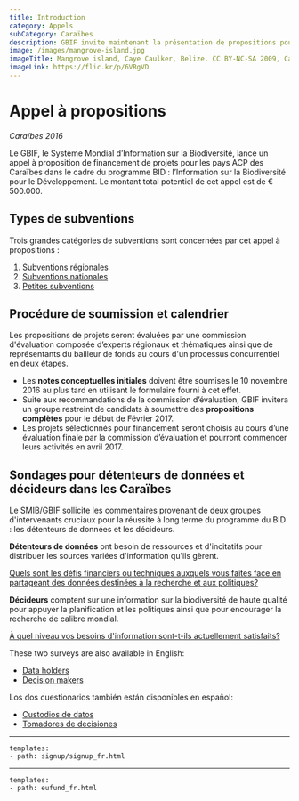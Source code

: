 ```yaml
---
title: Introduction
category: Appels
subCategory: Caraïbes
description: GBIF invite maintenant la présentation de propositions pour le financement des Caraïbes pour le programme BID – l'Information sur la Biodiversité pour le Développement. 
image: /images/mangrove-island.jpg
imageTitle: Mangrove island, Caye Caulker, Belize. CC BY-NC-SA 2009, CameliaTWU.
imageLink: https://flic.kr/p/6VRgVD
---
```

# Appel à propositions

_Caraïbes 2016_

Le GBIF, le Système Mondial d’Information sur la Biodiversité, lance un appel à proposition de financement de projets pour les pays ACP des Caraïbes dans le cadre du programme BID : l’Information sur la Biodiversité pour le Développement.  Le montant total potentiel de cet appel est de € 500.000.

## Types de subventions

Trois grandes catégories de subventions sont concernées par cet appel à propositions :

1. [Subventions régionales](../regional-grants)
2. [Subventions nationales](../national-grants)
3. [Petites subventions](../small-grants)

## Procédure de soumission et calendrier

Les propositions de projets seront évaluées par une commission d'évaluation composée d’experts régionaux et thématiques ainsi que de représentants du bailleur de fonds au cours d'un processus concurrentiel en deux étapes.

+ Les **notes conceptuelles initiales** doivent être soumises le 10 novembre 2016 au plus tard en utilisant le formulaire fourni à cet effet.
+ Suite aux recommandations de la commission d’évaluation, GBIF invitera un groupe restreint de candidats à soumettre des **propositions complètes** pour le  début de Février 2017.
+ Les projets sélectionnés pour financement seront choisis au cours d’une évaluation finale par la commission d’évaluation et pourront commencer leurs activités en avril 2017.


## Sondages pour détenteurs de données et décideurs dans les Caraïbes 

Le SMIB/GBIF sollicite les commentaires provenant de deux groupes d'intervenants cruciaux pour la réussite à long terme du programme du BID : les détenteurs de données et les décideurs.

**Détenteurs de données** ont besoin de ressources et d'incitatifs pour distribuer les sources variées d'information qu'ils gèrent. 

[Quels sont les défis financiers ou techniques auxquels vous faites face en partageant des données destinées à la recherche et aux politiques?](https://fr.surveymonkey.com/r/F8BMV2C)

**Décideurs** comptent sur une information sur la biodiversité de haute qualité pour appuyer la planification et les politiques ainsi que pour encourager la recherche de calibre mondial. 

[À quel niveau vos besoins d'information sont-t-ils actuellement satisfaits?](https://fr.surveymonkey.com/r/F85HFH2)

These two surveys are also available in English:
+ [Data holders](https://www.surveymonkey.com/r/J8T7C6B)
+ [Decision makers](https://fr.surveymonkey.com/r/F85HFH2)

Los dos cuestionarios también están disponibles en español:
+ [Custodios de datos](https://www.surveymonkey.com/r/53QYLFD)
+ [Tomadores de decisiones](https://www.surveymonkey.com/r/537TYL3)

-----------------

```styledYaml
templates:
- path: signup/signup_fr.html
```

------

```styledYaml
templates:
- path: eufund_fr.html
```